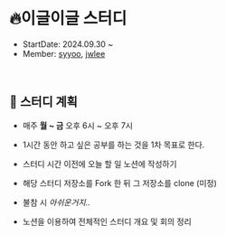 # 🔥**이글이글 스터디**

- StartDate: 2024.09.30 ~
- Member: [syyoo](https://github.com/kafkaaaa), [jwlee](https://github.com/jiwonman)

<br>

## 📘 스터디 계획

- 매주 **월 ~ 금** 오후 6시 ~ 오후 7시

- 1시간 동안 하고 싶은 공부를 하는 것을 1차 목표로 한다.

- 스터디 시간 이전에 오늘 할 일 노션에 작성하기

- 해당 스터디 저장소를 Fork 한 뒤 그 저장소를 clone (미정)

- 불참 시 *아쉬운거지..*

- 노션을 이용하여 전체적인 스터디 개요 및 회의 정리
